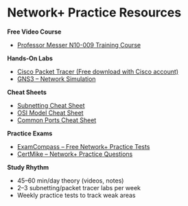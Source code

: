 # Network+ Practice Resources

**Free Video Course**  
- [Professor Messer N10-009 Training Course](https://www.professormesser.com/network-plus/n10-009/n10-009-training-course/)  

**Hands-On Labs**  
- [Cisco Packet Tracer (Free download with Cisco account)](https://www.netacad.com/courses/packet-tracer)  
- [GNS3 – Network Simulation](https://gns3.com/)  

**Cheat Sheets**  
- [Subnetting Cheat Sheet](https://www.practicalnetworking.net/practical-subnetting/subnet-cheat-sheet/)  
- [OSI Model Cheat Sheet](https://www.stationx.net/osi-model-cheat-sheet/)  
- [Common Ports Cheat Sheet](https://packetlife.net/media/library/23/common_ports.pdf)  

**Practice Exams**  
- [ExamCompass – Free Network+ Practice Tests](https://www.examcompass.com/comptia/network-plus-certification/free-network-plus-practice-tests)  
- [CertMike – Network+ Practice Questions](https://www.certmike.com/)  

**Study Rhythm**  
- 45–60 min/day theory (videos, notes)  
- 2–3 subnetting/packet tracer labs per week  
- Weekly practice tests to track weak areas  
